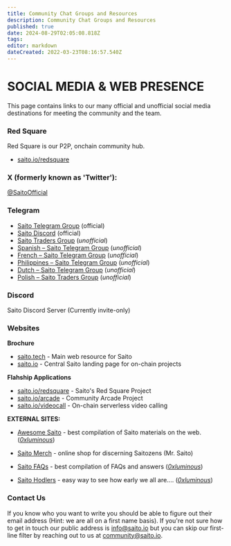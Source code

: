 ```yaml
---
title: Community Chat Groups and Resources
description: Community Chat Groups and Resources
published: true
date: 2024-08-29T02:05:08.818Z
tags: 
editor: markdown
dateCreated: 2022-03-23T08:16:57.540Z
---
```


# SOCIAL MEDIA & WEB PRESENCE
This page contains links to our many official and unofficial social media destinations for meeting the community and the team. 
<br>

### Red Square ###

Red Square is our P2P, onchain community hub.

- [saito.io/redsquare](http://saito.io/redsquare)
<p>
  
### X (formerly known as 'Twitter'):  ###
[@SaitoOfficial](https://x.com/SaitoOfficial?s=20)
<br>
  

### Telegram ###

- [Saito Telegram Group](https://t.me/SaitoIO) (official)
- [Saito Discord](https://discord.gg/HjTFh9Tfec) (official)
- [Saito Traders Group](https://t.me/saitotraders) (*unofficial*)
- [Spanish – Saito Telegram Group](https://t.me/saito_esp) (*unofficial*)
- [French – Saito Telegram Group](https://t.me/Saito_France) (*unofficial*)
- [Philippines – Saito Telegram Group](https://t.me/SaitoPH) (*unofficial*)
- [Dutch – Saito Telegram Group](https://t.me/saitonltg) (*unofficial*)
- [Polish – Saito Traders Group](https://t.me/SaitoTradersPL) (*unofficial*)
<p hidden>- [Chinese – Saito Telegram Group](https://t.me/SaitoNetworkCN) (*unofficial*) </p>
<p>
  


  


### Discord ###

Saito Discord Server (Currently invite-only)

<p>
  
### Websites ###

**Brochure**
 - [saito.tech](https://saito.tech) - Main web resource for Saito
- [saito.io](https://saito.io) - Central Saito landing page for on-chain projects
  
 **Flahship Applications**
  
- [saito.io/redsquare](https://saito.io/redsquare) - Saito's Red Square Project
- [saito.io/arcade](https://saito.io/arcade) - Community Arcade Project
- [saito.io/videocall](https://saito.io/videocall) - On-chain serverless video calling


 
  
**EXTERNAL SITES:**

- [Awesome Saito](https://github.com/0xluminous/awesome-saito) - best compilation of Saito materials on the web. ([*0xluminous*](https://mobile.twitter.com/0xluminous))
- [Saito Merch](https://saitomerch.com) - online shop for discerning Saitozens (Mr. Saito)
- [Saito FAQs](https://saitofaqs.com/) - best compilation of FAQs and answers ([*0xluminous*](https://mobile.twitter.com/0xluminous))
- [Saito Hodlers](https://saitohodlers.com/) - easy way to see how early we all are.... ([*0xluminous*](https://mobile.twitter.com/0xluminous))

  <p>
    
### Contact Us ###

If you know who you want to write you should be able to figure out their email address (Hint: we are all on a first name basis). If you're not sure how to get in touch our public address is info@saito.io but you can skip our first-line filter by reaching out to us at community@saito.io.